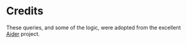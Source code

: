 
# Credits

These queries, and some of the logic, were adopted from the excellent [Aider](https://github.com/paul-gauthier/aider/blob/main/aider/queries/README.md) project.

